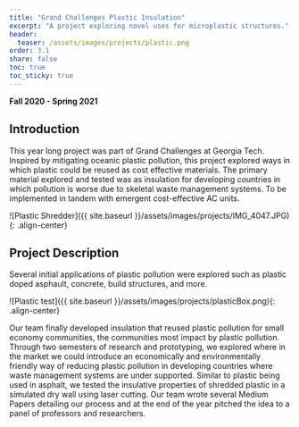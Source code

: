 ```yaml
---
title: "Grand Challenges Plastic Insulation"
excerpt: "A project exploring novel uses for microplastic structures."
header:
  teaser: /assets/images/projects/plastic.png
order: 3.1
share: false
toc: true
toc_sticky: true
---
```


**Fall 2020 - Spring 2021**

## Introduction

This year long project was part of Grand Challenges at Georgia Tech. Inspired by mitigating oceanic plastic pollution, this project explored ways in which plastic could be reused as cost effective materials. The primary material explored and tested was as insulation for developing countries in which pollution is worse due to skeletal waste management systems. To be implemented in tandem with emergent cost-effective AC units.

![Plastic Shredder]({{ site.baseurl }}/assets/images/projects/IMG_4047.JPG){: .align-center}

## Project Description

Several initial applications of plastic pollution were explored such as plastic doped asphault, concrete, build structures, and more.

![Plastic test]({{ site.baseurl }}/assets/images/projects/plasticBox.png){: .align-center}

Our team finally developed insulation that reused plastic pollution for small economy communities, the communities most impact by plastic pollution. Through two semesters of research and prototyping, we explored where in the market we could introduce an economically and environmentally friendly way of reducing plastic pollution in developing countries where waste management systems are under supported. Similar to plastic being used in asphalt, we tested the insulative properties of shredded plastic in a simulated dry wall using laser cutting. Our team wrote several Medium Papers detailing our process and at the end of the year pitched the idea to a panel of professors and researchers.